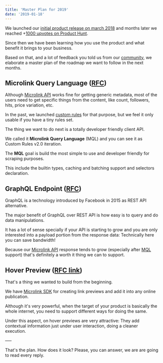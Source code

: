 ```yaml
---
title: 'Master Plan for 2019'
date: '2019-01-18'
--- 
```


We launched our [initial product release on march 2018](https://www.indiehackers.com/forum/show-ih-microlink-io-beautiful-links-previews-for-any-website-8fee2613af) and months later we reached +[1000 upvotes on Product Hunt](https://www.producthunt.com/posts/microlink-2-0).

Since then we have been learning how you use the product and what benefit it brings to your business.

Based on that, and a lot of feedback you told us from our [community](/community), we elaborate a master plan of the roadmap we want to follow in the next months.


## Microlink Query Language ([RFC](https://github.com/microlinkhq/open/issues/5))

> 

Although [Microlink API](/docs/api/getting-started/overview) works fine for getting generic metadata, most of the users need to get specific things from the content, like count, followers, hits, price variation, etc.

In the past, we launched [custom rules](/blog/custom-rules) for that purpose, but we feel it only usable if you have a tiny rules set.

The thing we want to do next is a totally developer friendly client API.

We called it **Microlink Query Language** (MQL) and you can see it as Custom Rules v2.0 iteration.

The **MQL** goal is build the most simple to use and developer friendly for scraping purposes.

This include the builtin types, caching and batching support and selectors declaration.
 
## GraphQL Endpoint ([RFC](https://github.com/microlinkhq/open/issues/14))

GraphQL is a technology introduced by Facebook in 2015 as REST API alternative.

The major benefit of GraphQL over REST API is how easy is to query and do data manipulations.

It has a lot of sense specially if your API is starting to grow and you are only interested into a payload portion from the response data: Technically here you can save bandwidth!

Because our [Microlink API](/docs/api/getting-started/overview) response tends to grow (especially after [MQL](https://github.com/microlinkhq/open/issues/5) support) that's definitely a worth it thing we can to support.

## Hover Preview ([RFC link](https://github.com/microlinkhq/open/issues/18))

That's a thing we wanted to build from the beginning.

We have [Microlink SDK](/docs/sdk/getting-started/overview/) for creating link previews and add it into any online publication.

Although it's very powerful, when the target of your product is basically the whole internet, you need to support different ways for doing the same.

Under this aspect, on hover previews are very attractive: They add contextual information just under user interaction, doing a cleaner execution.



–––

That's the plan. How does it look? Please, you can answer, we are are going to read every reply.
